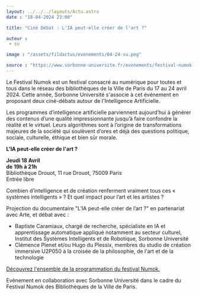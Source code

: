 ```yaml
---
layout: ../../../layouts/Actu.astro
date : "18-04-2024 23:00"

title: "Ciné Débat : L'IA peut-elle créer de l'art ?"

auteur :
 - su 

image : "/assets/fildactus/evenements/04-24-su.png"

source : "https://www.sorbonne-universite.fr/evenements/festival-numok-lia-dans-la-societe"
---
```


Le Festival Numok est un festival consacré au numérique pour toutes et tous dans le réseau des bibliothèques de la Ville de Paris du 17 au 24 avril 2024. Cette année, Sorbonne Université s'associe à cet événement en proposant deux ciné-débats autour de l'Intelligence Artificielle.

Les programmes d’intelligence artificielle parviennent aujourd’hui à générer des contenus d’une qualité impressionnante jusqu’à faire confondre la réalité et le virtuel. Leurs algorithmes sont à l’origine de transformations majeures de la société qui soulèvent d’ores et déjà des questions politique, sociale, culturelle, éthique et bien sûr morale.

__L'IA peut-elle créer de l'art ?__

__Jeudi 18 Avril__  
__de 19h à 21h__  
Bibliothèque Drouot, 11 rue Drouot, 75009 Paris  
Entrée libre

Combien d’intelligence et de création renferment vraiment tous ces « systèmes intelligents » ? Et quel impact pour l’art et les artistes ?

Projection du documentaire "L’IA peut-elle créer de l’art ?" en partenariat avec Arte, et débat avec :  
- Baptiste Caramiaux, chargé de recherche, spécialiste en IA et apprentissage automatique appliqué notamment au secteur culturel, Institut des Systèmes Intelligents et de Robotique, Sorbonne Université  
- Clémence Plenet et/ou Hugo du Plessix, membres du studio de création immersive U2P050 à la croisée de la philosophie, de l'art et de la technologie

[Découvrez l'ensemble de la programmation du festival Numok.](https://bibliotheques.paris.fr/numok/numok.aspx)

Evénement en collaboration avec Sorbonne Université dans le cadre du Festival Numok des Bibliothèques de la Ville de Paris.

